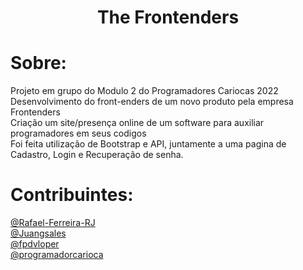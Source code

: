 <h1 align="center">The Frontenders</h1>

<h1>Sobre:</h1>
Projeto em grupo do Modulo 2 do Programadores Cariocas 2022 <br>
Desenvolvimento do front-enders de um novo produto pela empresa Frontenders<br>
Criação um site/presença online de um software para auxiliar programadores em seus codigos<br>
Foi feita utilização de Bootstrap e API, juntamente a uma pagina de Cadastro, Login e Recuperação de senha.
<h1>Contribuintes:</h1>

[@Rafael-Ferreira-RJ](https://github.com/Rafael-Ferreira-RJ)<br>
[@Juangsales](https://github.com/Juangsales)<br>
[@fpdvloper](https://github.com/fpdvloper)<br>
[@programadorcarioca](https://github.com/programadorcarioca)<br>


